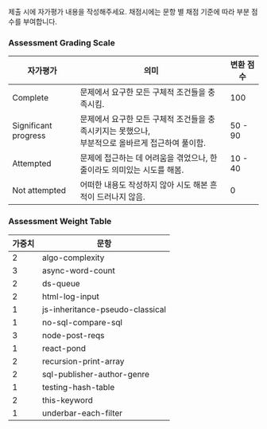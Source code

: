 제출 시에 자가평가 내용을 작성해주세요. 채점시에는 문항 별 채점 기준에 따라 부분 점수를 부여합니다.

### Assessment Grading Scale

자가평가  | 의미   | 변환 점수
------------- | ------------- | -----------
Complete  | 문제에서 요구한 모든 구체적 조건들을 충족시킴. | 100
Significant progress  | 문제에서 요구한 모든 구체적 조건들을 충족시키지는 못했으나,<br>부분적으로 올바르게 접근하여 풀이함. | 50 - 90
Attempted  | 문제에 접근하는 데 어려움을 겪었으나, 한 줄이라도 의미있는 시도를 해봄. | 10 - 40
Not attempted  | 어떠한 내용도 작성하지 않아 시도 해본 흔적이 드러나지 않음. | 0


### Assessment Weight Table 

| 가중치 | 문항 |
| --- | --------- |
| 2 | algo-complexity |
| 3 | async-word-count |
| 2 | ds-queue |
| 2 | html-log-input |
| 1 | js-inheritance-pseudo-classical |
| 1 | no-sql-compare-sql |
| 3 | node-post-reqs |
| 1 | react-pond |
| 2 | recursion-print-array |
| 2 | sql-publisher-author-genre |
| 1 | testing-hash-table |
| 2 | this-keyword |
| 1 | underbar-each-filter |
